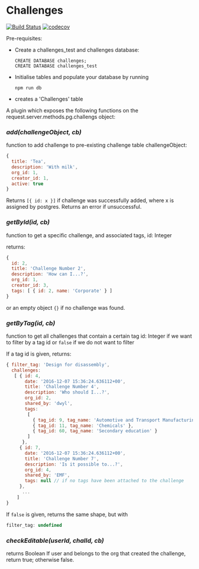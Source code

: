 # Challenges
[![Build Status](https://travis-ci.org/postgres-plugin/challenges.svg?branch=master)](https://travis-ci.org/postgres-plugin/challenges)
[![codecov](https://codecov.io/gh/postgres-plugin/challenges/branch/master/graph/badge.svg)](https://codecov.io/gh/postgres-plugin/challenges)

Pre-requisites:
- Create a challenges_test and challenges database:
  ```
  CREATE DATABASE challenges;
  CREATE DATABASE challenges_test
  ```

- Initialise tables and populate your database by running
  ```
  npm run db
  ```

- creates a 'Challenges' table

A plugin which exposes the following functions on the request.server.methods.pg.challengs object:

### _add(challengeObject, cb)_
function to add challenge to pre-existing challenge table
challengeObject:
```js
{
  title: 'Tea',
  description: 'With milk',
  org_id: 1,
  creator_id: 1,
  active: true
}
```

Returns `[{ id: x }]` if challenge was successfully added, where x is assigned by postgres.
Returns an error if unsuccessful.


### _getById(id, cb)_
function to get a specific challenge, and associated tags,
id: Integer

returns:
```js
{
  id: 2,
  title: 'Challenge Number 2',
  description: 'How can I...?',
  org_id: 1,
  creator_id: 3,
  tags: [ { id: 2, name: 'Corporate' } ]
}
```
or an empty object `{}` if no challenge was found.

### _getByTag(id, cb)_
function to get all challenges that contain a certain tag
id: Integer if we want to filter by a tag id
or `false` if we do not want to filter

If a tag id is given, returns:
```js
{ filter_tag: 'Design for disassembly',
  challenges:
   [ { id: 4,
       date: '2016-12-07 15:36:24.636112+00',
       title: 'Challenge Number 4',
       description: 'Who should I...?',
       org_id: 2,
       shared_by: 'dwyl',
       tags:
        [
          { tag_id: 9, tag_name: 'Automotive and Transport Manufacturing' },
          { tag_id: 11, tag_name: 'Chemicals' },
          { tag_id: 60, tag_name: 'Secondary education' }
        ]
      },
     { id: 7,
       date: '2016-12-07 15:36:24.636112+00',
       title: 'Challenge Number 7',
       description: 'Is it possible to...?',
       org_id: 4,
       shared_by: 'EMF',
       tags: null // if no tags have been attached to the challenge
     },
      ...
    ]
}
```
If `false` is given, returns the same shape, but with
```js
filter_tag: undefined
```

### _checkEditable(userId, chalId, cb)_
returns Boolean
If user and belongs to the org that created the challenge, return true; otherwise false.

